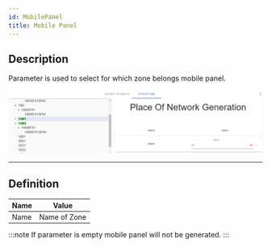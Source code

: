 ```yaml
---
id: MobilePanel
title: Mobile Panel
---
```


## Description

Parameter is used to select for which zone belongs mobile panel.

![img](../../../assets/docs/configuration/safety/MobilePanel.jpg)

---

## Definition

| Name              |      Value|
| -------------     | -------------------|
| Name              | Name of Zone       | 

:::note
If parameter is empty mobile panel will not be generated.
:::